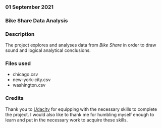 ### 01 September 2021

### Bike Share Data Analysis

### Description
The project explores and analyses data from _Bike Share_ in order to draw sound and logical analytical conclusions.

### Files used
* chicago.csv
* new-york-city.csv
* washington.csv


### Credits
Thank you to [Udacity](www.udacity.com) for equipping with the necessary skills to complete the project. I would also like to thank me for humbling myself enough to learn and put in the necessary work to acquire these skills.
